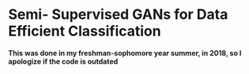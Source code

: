 # Semi- Supervised GANs for Data Efficient Classification

**This was done in my freshman-sophomore year summer, in 2018, so I apologize if the code is outdated**

